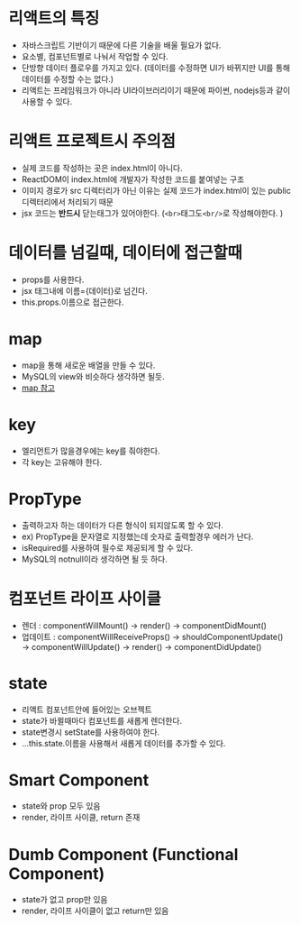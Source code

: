 # 리액트의 특징

- 자바스크립트 기반이기 때문에 다른 기술을 배울 필요가 없다.
- 요소별, 컴포넌트별로 나눠서 작업할 수 있다.
- 단방향 데이터 플로우를 가지고 있다. (데이터를 수정하면 UI가 바뀌지만 UI를 통해 데이터를 수정할 수는 없다.)
- 리액트는 프레임워크가 아니라 UI라이브러리이기 때문에 파이썬, nodejs등과 같이 사용할 수 있다.

# 리액트 프로젝트시 주의점

- 실제 코드를 작성하는 곳은 index.html이 아니다.
- ReactDOM이 index.html에 개발자가 작성한 코드를 붙여넣는 구조
- 이미지 경로가 src 디렉터리가 아닌 이유는 실제 코드가 index.html이 있는 public디렉터리에서 처리되기 때문
- jsx 코드는 **반드시** 닫는태그가 있어야한다. (`<br>`태그도`<br/>`로 작성해야한다. )

# 데이터를 넘길때, 데이터에 접근할때

- props를 사용한다.
- jsx 태그내에 이름={데이터}로 넘긴다.
- this.props.이름으로 접근한다.

# map

- map을 통해 새로운 배열을 만들 수 있다.
- MySQL의 view와 비슷하다 생각하면 될듯.
- [map 참고](https://developer.mozilla.org/ko/docs/Web/JavaScript/Reference/Global_Objects/Array/map)

# key

- 엘리먼트가 많을경우에는 key를 줘야한다.
- 각 key는 고유해야 한다.

# PropType

- 출력하고자 하는 데이터가 다른 형식이 되지않도록 할 수 있다.
- ex) PropType을 문자열로 지정했는데 숫자로 출력할경우 에러가 난다.
- isRequired를 사용하여 필수로 제공되게 할 수 있다.
- MySQL의 notnull이라 생각하면 될 듯 하다.

# 컴포넌트 라이프 사이클

- 렌더 : componentWillMount() → render() → componentDidMount()
- 업데이트 : componentWillReceiveProps() → shouldComponentUpdate() → componentWillUpdate() → render() → componentDidUpdate()

# state

- 리액트 컴포넌트안에 들어있는 오브젝트
- state가 바뀔때마다 컴포넌트를 새롭게 렌더한다.
- state변경시 setState를 사용하여야 한다.
- ...this.state.이름을 사용해서 새롭게 데이터를 추가할 수 있다.

# Smart Component

- state와 prop 모두 있음
- render, 라이프 사이클, return 존재

# Dumb Component (Functional Component)

- state가 없고 prop만 있음
- render, 라이프 사이클이 없고 return만 있음